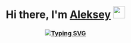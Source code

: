 <h1 align="center">Hi there, I'm <a href="https://daniilshat.ru/" target="_blank">Aleksey</a> 
<img src="https://github.com/blackcater/blackcater/raw/main/images/Hi.gif" height="32"/></h1>

<h3 align="center">
<a href="https://git.io/typing-svg"><img src="https://readme-typing-svg.herokuapp.com?font=Fira+Code&pause=1000&center=true&vCenter=true&width=435&lines=Python+Back-end+Developer" alt="Typing SVG" /></a>
</h3>
